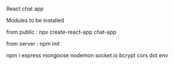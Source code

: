 React chat app 

Modules to be installed 


from public :
npx create-react-app chat-app


from server :
npm init

npm i express mongoose nodemon socket.io bcrypt cors dot env

